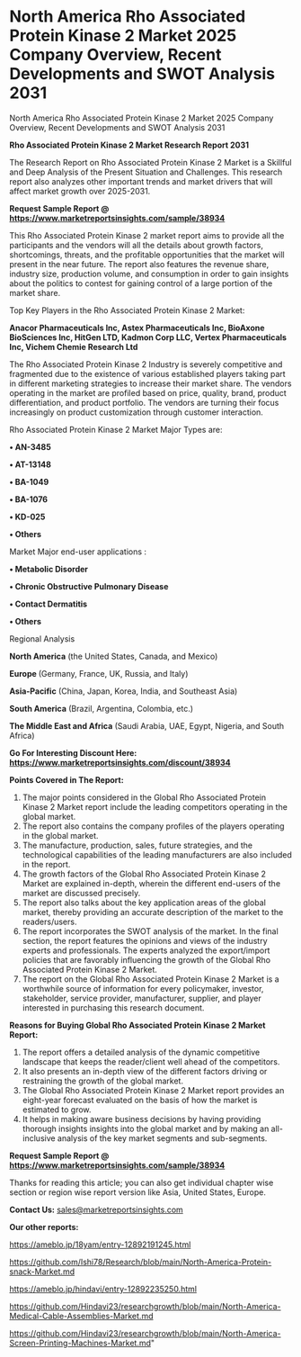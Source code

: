 # North America Rho Associated Protein Kinase 2 Market 2025 Company Overview, Recent Developments and SWOT Analysis 2031
 North America Rho Associated Protein Kinase 2 Market 2025 Company Overview, Recent Developments and SWOT Analysis 2031

<strong>Rho Associated Protein Kinase 2 Market Research Report 2031</strong>

The Research Report on Rho Associated Protein Kinase 2 Market is a Skillful and Deep Analysis of the Present Situation and Challenges. This research report also analyzes other important trends and market drivers that will affect market growth over 2025-2031.

<strong>Request Sample Report @ <a href=https://www.marketreportsinsights.com/sample/38934>https://www.marketreportsinsights.com/sample/38934</a></strong>

This Rho Associated Protein Kinase 2 market report aims to provide all the participants and the vendors will all the details about growth factors, shortcomings, threats, and the profitable opportunities that the market will present in the near future. The report also features the revenue share, industry size, production volume, and consumption in order to gain insights about the politics to contest for gaining control of a large portion of the market share.

Top Key Players in the Rho Associated Protein Kinase 2 Market:

<strong>Anacor Pharmaceuticals Inc, Astex Pharmaceuticals Inc, BioAxone BioSciences Inc, HitGen LTD, Kadmon Corp LLC, Vertex Pharmaceuticals Inc, Vichem Chemie Research Ltd</strong>

The Rho Associated Protein Kinase 2 Industry is severely competitive and fragmented due to the existence of various established players taking part in different marketing strategies to increase their market share. The vendors operating in the market are profiled based on price, quality, brand, product differentiation, and product portfolio. The vendors are turning their focus increasingly on product customization through customer interaction.

Rho Associated Protein Kinase 2 Market Major Types are:

<strong>•  AN-3485

•  AT-13148

•  BA-1049

•  BA-1076

•  KD-025

•  Others</strong>

Market Major end-user applications :

<strong>•  Metabolic Disorder

•  Chronic Obstructive Pulmonary Disease

•  Contact Dermatitis

•  Others</strong>

Regional Analysis

</u><strong><b>North America</b></strong> (the United States, Canada, and Mexico)

<strong><b>Europe </b></strong>(Germany, France, UK, Russia, and Italy)

<strong><b>Asia-Pacific</b></strong> (China, Japan, Korea, India, and Southeast Asia)

<strong><b>South America</b></strong> (Brazil, Argentina, Colombia, etc.)

<strong><b>The Middle East and Africa</b></strong> (Saudi Arabia, UAE, Egypt, Nigeria, and South Africa)

<strong>Go For Interesting Discount Here: <a href=https://www.marketreportsinsights.com/discount/38934>https://www.marketreportsinsights.com/discount/38934</a></strong>

<strong>Points Covered in The Report:</strong>
<ol>
  <li>The major points considered in the Global Rho Associated Protein Kinase 2 Market report include the leading competitors operating in the global market.</li>
  <li>The report also contains the company profiles of the players operating in the global market.</li>
  <li>The manufacture, production, sales, future strategies, and the technological capabilities of the leading manufacturers are also included in the report.</li>
  <li>The growth factors of the Global Rho Associated Protein Kinase 2 Market are explained in-depth, wherein the different end-users of the market are discussed precisely.</li>
  <li>The report also talks about the key application areas of the global market, thereby providing an accurate description of the market to the readers/users.</li>
  <li>The report incorporates the SWOT analysis of the market. In the final section, the report features the opinions and views of the industry experts and professionals. The experts analyzed the export/import policies that are favorably influencing the growth of the Global Rho Associated Protein Kinase 2 Market.</li>
  <li>The report on the Global Rho Associated Protein Kinase 2 Market is a worthwhile source of information for every policymaker, investor, stakeholder, service provider, manufacturer, supplier, and player interested in purchasing this research document.</li>
</ol>
<strong>Reasons for Buying Global Rho Associated Protein Kinase 2 Market Report:</strong>

<ol>
  <li>The report offers a detailed analysis of the dynamic competitive landscape that keeps the reader/client well ahead of the competitors.</li>
  <li>It also presents an in-depth view of the different factors driving or restraining the growth of the global market.</li>
  <li>The Global Rho Associated Protein Kinase 2 Market report provides an eight-year forecast evaluated on the basis of how the market is estimated to grow.</li>
  <li>It helps in making aware business decisions by having providing thorough insights insights into the global market and by making an all-inclusive analysis of the key market segments and sub-segments.</li>
</ol>
<strong>Request Sample Report @ <a href=https://www.marketreportsinsights.com/sample/38934>https://www.marketreportsinsights.com/sample/38934</a></strong>


Thanks for reading this article; you can also get individual chapter wise section or region wise report version like Asia, United States, Europe.

<strong>Contact Us:</strong>
sales@marketreportsinsights.com

<strong>Our other reports:</strong>

<a href=https://ameblo.jp/18yam/entry-12892191245.html>https://ameblo.jp/18yam/entry-12892191245.html</a>

<a href=https://github.com/Ishi78/Research/blob/main/North-America-Protein-snack-Market.md>https://github.com/Ishi78/Research/blob/main/North-America-Protein-snack-Market.md</a>

<a href=https://ameblo.jp/hindavi/entry-12892235250.html>https://ameblo.jp/hindavi/entry-12892235250.html</a>

<a href=https://github.com/Hindavi23/researchgrowth/blob/main/North-America-Medical-Cable-Assemblies-Market.md>https://github.com/Hindavi23/researchgrowth/blob/main/North-America-Medical-Cable-Assemblies-Market.md</a>

<a href=https://github.com/Hindavi23/researchgrowth/blob/main/North-America-Screen-Printing-Machines-Market.md>https://github.com/Hindavi23/researchgrowth/blob/main/North-America-Screen-Printing-Machines-Market.md</a>"
